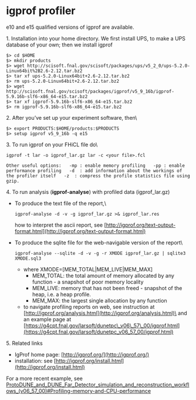 igprof profiler
====================================

e10 and e15 qualified versions of igprof are available.

​1. Installation into your home directory. We first install UPS, to make a UPS database of your own; then we install igprof

    $> cd $HOME
    $> mkdir products
    $> wget http://scisoft.fnal.gov/scisoft/packages/ups/v5_2_0/ups-5.2.0-Linux64bit%2B2.6-2.12.tar.bz2
    $> tar xf ups-5.2.0-Linux64bit+2.6-2.12.tar.bz2
    $> rm ups-5.2.0-Linux64bit+2.6-2.12.tar.bz2
    $> wget http://scisoft.fnal.gov/scisoft/packages/igprof/v5_9_16b/igprof-5.9.16b-slf6-x86_64-e15.tar.bz2
    $> tar xf igprof-5.9.16b-slf6-x86_64-e15.tar.bz2
    $> rm igprof-5.9.16b-slf6-x86_64-e15.tar.bz2

​2. After you’ve set up your experiment software, then\

    $> export PRODUCTS:$HOME/products:$PRODUCTS
    $> setup igprof v5_9_16b -q e15

​3. To run igprof on your FHiCL file do\

    igprof -t lar -o igprof_lar.gz lar -c <your file>.fcl

    Other useful options:   -mp : enable memory profiling   -pp : enable performance profiling   -d  : add information about the workings of the profiler itself   -z  : compress the profile statistics file using gzip.

​4. To run analysis (****igprof-analyse****) with profiled data (igprof\_lar.gz)

-   To produce the text file of the report,\

        igprof-analyse -d -v -g igprof_lar.gz >& igprof_lar.res

    how to interpret the ascii report, see [http://igprof.org/text-output-format.html](http://igprof.org/text-output-format.html)

-   To produce the sqlite file for the web-navigable version of the report\

        igprof-analyse --sqlite -d -v -g -r XMODE igprof_lar.gz | sqlite3 XMODE.sql3 

    -   where XMODE=[MEM\_TOTAL|MEM\_LIVE|MEM\_MAX]
        -   MEM\_TOTAL: the total amount of memory allocated by any function - a snapshot of poor memory locality
        -   MEM\_LIVE: memory that has not been freed - snapshot of the heap, i.e. a heap profile.
        -   MEM\_MAX: the largest single allocation by any function
    -   to navigate profiling reports on web, see instruction at [http://igprof.org/analysis.html](http://igprof.org/analysis.html)\
        and an example page at [https://g4cpt.fnal.gov/larsoft/dunetpc\_v06\_57\_00/igprof.html](https://g4cpt.fnal.gov/larsoft/dunetpc_v06_57_00/igprof.html)

​5. Related links

-   IgProf home page: [http://igprof.org/](http://igprof.org/)
-   installation: see [http://igprof.org/install.html](http://igprof.org/install.html)

For a more recent example, see [ProtoDUNE\_and\_DUNE\_Far\_Detector\_simulation\_and\_reconstruction\_workflows\_(v06\_57\_00)\#Profiling-memory-and-CPU-performance](ProtoDUNE_and_DUNE_Far_Detector_simulation_and_reconstruction_workflows_(v06_57_00)#Profiling-memory-and-CPU-performance)
